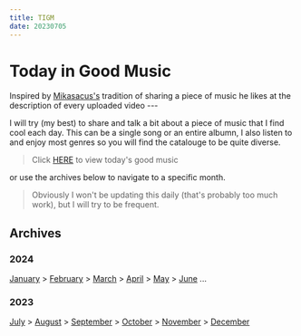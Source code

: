 ```yaml
---
title: TIGM
date: 20230705
---
```

# Today in Good Music
Inspired by [Mikasacus's](https://www.youtube.com/@mikasacus) tradition of sharing a piece of music he likes at the description of every uploaded video ---

I will try (my best) to share and talk a bit about a piece of music that I find cool each day. This can be a single song or an entire albumn, I also listen to and enjoy most genres so you will find the catalouge to be quite diverse.

> Click [HERE](2024/June.md) to view today's good music

or use the archives below to navigate to a specific month.

> Obviously I won't be updating this daily (that's probably too much work), but I will try to be frequent.

## Archives

### 2024

[January](2024/January.md) > [February](2024/February.md) > [March](2024/March.md) > [April](2024/April.md) > [May](2024/May.md) > [June](2024/June.md) ...

### 2023
[July](2023/July.md) > [August](2023/August.md) > [September](2023/September.md) > [October](2023/October.md) > [November](2023/November.md) > [December](2023/December.md)



